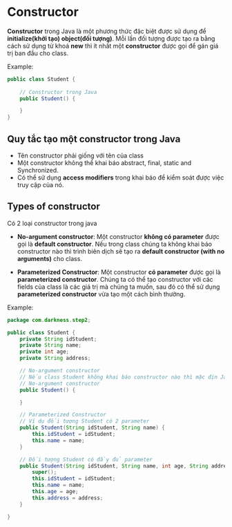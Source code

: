 # Constructor
**Constructor** trong Java là một phương thức đặc biệt được sử dụng để **initialize(khởi tạo) object(đối tượng)**. Mỗi lần đối tượng được tạo ra bằng cách sử dụng từ khoá **new** thì ít nhất một **constructor** được gọi để gán giá trị ban đầu cho class. 

Example:
```java
public class Student {
	
	// Constructor trong Java
	public Student() {

	}
}

```

## Quy tắc tạo một **constructor** trong Java
- Tên constructor phải giống với tên của class 
- Một constructor không thể khai báo abstract, final, static and Synchronized.
- Có thể sử dụng **access modifiers** trong khai báo để kiểm soát được việc truy cập của nó.

## Types of constructor
Có 2 loại constructor trong java
- **No-argument constructor**: Một constructor **không có parameter** được gọi là **default constructor**. Nếu trong class chúng ta không khai báo constructor nào thì trình biên dịch sẽ tạo ra **default constructor (with no arguments)** cho class.

- **Parameterized Constructor**: Một constructor **có parameter** được gọi là **parameterized constructor**. Chúng ta có thể tạo constructor với các fields của class là các giá trị mà chúng ta muốn, sau đó có thể sử dụng **parameterized constructor** vừa tạo một cách bình thường.


Example:
```java
package com.darkness.step2;

public class Student {
	private String idStudent;
	private String name;
	private int age;
	private String address;

	// No-argument constructor
	// Nếu class Student không khai báo constructor nào thì mặc địn Java sẻ gọi
	// No-argument constructor
	public Student() {

	}

	// Parameterized Constructor
	// Ví dụ đối tượng Student có 2 parameter
	public Student(String idStudent, String name) {
		this.idStudent = idStudent;
		this.name = name;
	}

	// Đối tượng Student có đầy đủ parameter
	public Student(String idStudent, String name, int age, String address) {
		super();
		this.idStudent = idStudent;
		this.name = name;
		this.age = age;
		this.address = address;
	}

}
``` 
